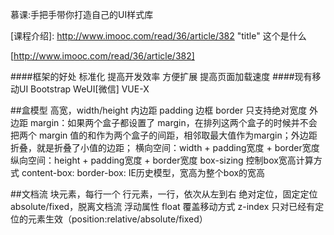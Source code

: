 慕课:手把手带你打造自己的UI样式库

[课程介绍]: http://www.imooc.com/read/36/article/382 "title"  这个是什么

[http://www.imooc.com/read/36/article/382]

####框架的好处
标准化
提高开发效率
方便扩展
提高页面加载速度
####现有移动UI
Bootstrap WeUI[微信] VUE-X 

##盒模型
高宽，width/height
内边距 padding
边框 border 只支持绝对宽度
外边距 margin：如果两个盒子都设置了 margin，在排列这两个盒子的时候并不会把两个 margin 值的和作为两个盒子的间距，相邻取最大值作为margin；外边距折叠，就是折叠了小值的边距；
横向空间：width  + padding宽度 + border宽度
纵向空间：height + padding宽度 + border宽度
box-sizing 控制box宽高计算方式
content-box:
border-box: IE历史模型，宽高为整个box的宽高

##文档流
块元素，每行一个
行元素，一行，依次从左到右
绝对定位，固定定位 absolute/fixed，脱离文档流
浮动属性 float 覆盖移动方式
z-index 只对已经有定位的元素生效（position:relative/absolute/fixed）



